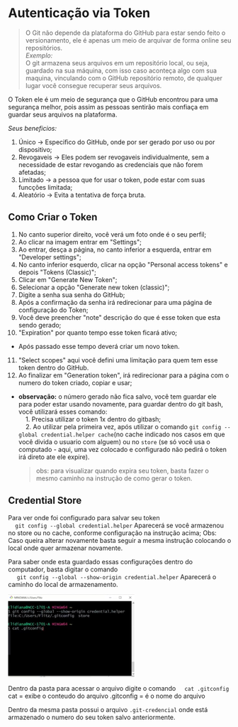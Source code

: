 # Autenticação via Token
> O Git não depende da plataforma do GitHub para estar sendo feito o versionamento, ele é apenas um meio de arquivar de forma online seu repositórios.<br>
>    *Exemplo:* <br>
> O git armazena seus arquivos em um repositório local, ou seja, guardado na sua máquina, com isso caso aconteça algo com sua maquina, vinculando com o GitHub repositório remoto, de qualquer lugar você consegue recuperar seus arquivos.

O Token ele é um meio de segurança que o GitHub encontrou para uma segurança melhor, pois assim as pessoas sentirão mais confiaça em guardar seus arquivos na plataforma.

*Seus beneficios:*<br>
1. Único -> Especifico do GitHub, onde por ser gerado por uso ou por dispositivo;
2. Revogaveis -> Eles podem ser revogaveis individualmente, sem a necessidade de estar revogando as credenciais que não forem afetadas;
3. Limitado -> a pessoa que for usar o token, pode estar com suas funcções limitada;
4. Aleatório -> Evita a tentativa de força bruta.

## Como Criar o Token

1. No canto superior direito, você verá um foto onde é o seu perfil;
2. Ao clicar na imagem entrar em "Settings";
3. Ao entrar, desça a página, no canto inferior a esquerda, entrar em "Developer settings";
4. No canto inferior esquerdo, clicar na opção "Personal access tokens" e depois "Tokens (Classic)";
5. Clicar em "Generate New Token";
6. Selecionar a opção "Generate new token (classic)";
7. Digite a senha sua senha do GitHub;
8. Após a confirmação da senha irá redirecionar para uma página de configuração do Token;
9. Você deve preencher "note" descrição do que é esse token que esta sendo gerado;
10. "Expiration" por quanto tempo esse token ficará ativo;
* Após passado esse tempo deverá criar um novo token.
11. "Select scopes" aqui você defini uma limitação para quem tem esse token dentro do GitHub.
12. Ao finalizar em "Generation token", irá redirecionar para a página com o numero do token criado, copiar e usar;
* **observação:** o número gerado não fica salvo, você tem guardar ele para poder estar usando novamente, para guardar dentro do git bash, você utilizará esses comando:<br>
&nbsp;&nbsp;&nbsp;&nbsp;1. Precisa utilizar o token 1x dentro do gitbash;<br>
&nbsp;&nbsp;&nbsp;&nbsp;2. Ao utilizar pela primeira vez, após utilizar o comando `git config --global credential.helper cache`(no cache indicado nos casos em que você divida o usuario com alguem) ou no `store` (se só você usa o computado - aqui, uma vez colocado e configurado não pedirá o token irá direto ate ele expire).
    > obs: para visualizar quando expira seu token, basta fazer o mesmo caminho na instrução de como gerar o token.

## Credential Store 
Para ver onde foi configurado para salvar seu token<br>
&nbsp;&nbsp;&nbsp;&nbsp;`git config --global credential.helper`
Aparecerá se você armazenou no store ou no cache, conforme configuração na instrução acima;
Obs: Caso queira alterar novamente basta seguir a mesma instrução colocando o local onde quer armazenar novamente.

Para saber onde esta guardado essas configurações dentro do computador, basta digitar o comando <br>
&nbsp;&nbsp;&nbsp;&nbsp; `git config --global --show-origin credential.helper`
Aparecerá o caminho do local de armazenamento.

![alt text](image-4.png)

Dentro da pasta para acessar o arquivo digite o comando 
&nbsp;&nbsp;&nbsp;&nbsp;`cat .gitconfig` 
cat = exibe o conteudo do arquivo 
.gitconfig = é o nome do arquivo

Dentro da mesma pasta possui o arquivo `.git-credencial` onde está armazenado o numero do seu token salvo anteriormente.

